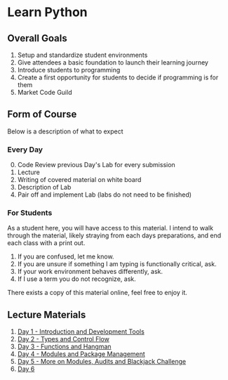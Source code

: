 # Learn Python

## Overall Goals
1. Setup and standardize student environments
1. Give attendees a basic foundation to launch their learning journey
3. Introduce students to programming
3. Create a first opportunity for students to decide if programming is for them
4. Market Code Guild

## Form of Course
Below is a description of what to expect

### Every Day
0. Code Review previous Day's Lab for every submission
1. Lecture
2. Writing of covered material on white board
3. Description of Lab
4. Pair off and implement Lab (labs do not need to be finished)

### For Students
As a student here, you will have access to this material. I intend to walk through the material, likely straying from each days preparations, and end each class with a print out.

1. If you are confused, let me know.
2. If you are unsure if something I am typing is functionally critical, ask.
3. If your work environment behaves differently, ask.
4. If I use a term you do not recognize, ask.

There exists a copy of this material online, feel free to enjoy it.

## Lecture Materials
1. [Day 1 - Introduction and Development Tools](./1DAY.md)
2. [Day 2 - Types and Control Flow](./2DAY.md)
3. [Day 3 - Functions and Hangman](./3DAY.md)
4. [Day 4 - Modules and Package Management](./4DAY.md)
4. [Day 5 - More on Modules, Audits and Blackjack Challenge](./5DAY.md)
4. [Day 6](./6DAY.md)

